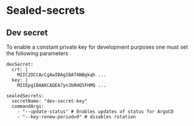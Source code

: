 # Sealed-secrets





## Dev secret
To enable a constant private key for development purposes one must set the following parameters

    devSecret:
      crt: |
        MIIC2DCCAcCgAwIBAgIBATANBgkqh ...
      key: |
        MIIEpgIBAAKCAQEA7yn3bRHQ5FHMQ ...
    
    sealedSecrets:
      secretName: "dev-secret-key"
      commandArgs:    
        - "--update-status" # Enables updates of status for ArgoCD
        - "--key-renew-period=0" # disables rotation
